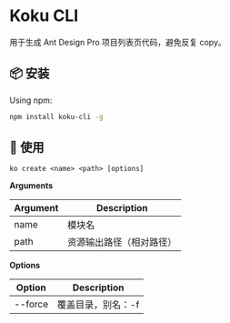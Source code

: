 # Koku CLI

用于生成 Ant Design Pro 项目列表页代码，避免反复 copy。

## 📦 安装

Using npm:

```bash
npm install koku-cli -g
```

## 🔨 使用

```shell
ko create <name> <path> [options]
```

**Arguments**

| Argument | Description              |
| -------- | ------------------------ |
| name     | 模块名                   |
| path     | 资源输出路径（相对路径） |

**Options**

| Option  | Description        |
| ------- | ------------------ |
| --force | 覆盖目录，别名：-f |
